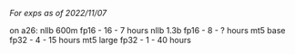 *For exps as of 2022/11/07*

on a26:
nllb 600m fp16 - 16 - 7 hours
nllb 1.3b fp16 - 8 - ? hours
mt5 base fp32 - 4 - 15 hours
mt5 large fp32 - 1 - 40 hours
